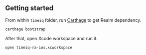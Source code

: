 ## Getting started

From within `timeiq` folder, run [Carthage](https://github.com/Carthage/Carthage) to get Realm dependency.

```
carthage bootstrap
```

After that, open Xcode workspace and run it.

```
open timeiq-ra-ios.xcworkspace
```
